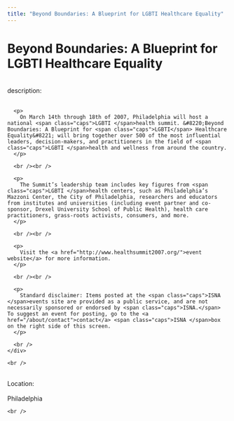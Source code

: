 ```yaml
---
title: "Beyond Boundaries: A Blueprint for LGBTI Healthcare Equality"
---
```


# Beyond Boundaries: A Blueprint for LGBTI Healthcare Equality

<div class="flexinode-body flexinode-2">
  <div class="flexinode-textarea-1">
    <div class="form-item">
      <br /> <label>description:</label><br /><br /> 
      
      <p>
        On March 14th through 18th of 2007, Philadelphia will host a national <span class="caps">LGBTI </span>health summit. &#8220;Beyond Boundaries: A Blueprint for <span class="caps">LGBTI</span> Healthcare Equality&#8221; will bring together over 500 of the most influential leaders, decision-makers, and practitioners in the field of <span class="caps">LGBTI </span>health and wellness from around the country.
      </p>
      
      <br /><br />
      
      <p>
        The Summit’s leadership team includes key figures from <span class="caps">LGBTI </span>health centers, such as Philadelphia’s Mazzoni Center, the City of Philadelphia, researchers and educators from institutes and universities (including event partner and co-sponsor, Drexel University School of Public Health), health care practitioners, grass-roots activists, consumers, and more.
      </p>
      
      <br /><br />
      
      <p>
        Visit the <a href="http://www.healthsummit2007.org/">event website</a> for more information.
      </p>
      
      <br /><br />
      
      <p>
        Standard disclaimer: Items posted at the <span class="caps">ISNA </span>events site are provided as a public service, and are not necessarily sponsored or endorsed by <span class="caps">ISNA.</span> To suggest an event for posting, go to the <a href="/about/contact">contact</a> <span class="caps">ISNA </span>box on the right side of this screen.
      </p>
      
      <br />
    </div>
    
    <br />
  </div>
  
  <div class="flexinode-textfield-2">
    <div class="form-item">
      <br /> <label>Location:</label><br /><br /> Philadelphia<br />
    </div>
    
    <br />
  </div>
</div>